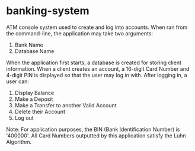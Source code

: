 # banking-system
ATM console system used to create and log into accounts. When ran from the command-line, the application may take two arguments:
1) Bank Name
2) Database Name

When the application first starts, a database is created for storing client information. When a client creates an account, a 16-digit Card Number and 4-digit PIN is displayed so that the user may log in with. After logging in, a user can:
1) Display Balance
2) Make a Deposit
3) Make a Transfer to another Valid Account
4) Delete their Account
5) Log out

Note: For application purposes, the BIN (Bank Identification Number) is '400000'. All Card Numbers outputted by this application satisfy the Luhn Algorithm.


